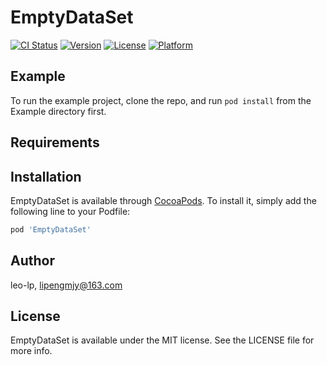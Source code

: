 # EmptyDataSet

[![CI Status](https://img.shields.io/travis/leo-lp/EmptyDataSet.svg?style=flat)](https://travis-ci.org/leo-lp/EmptyDataSet)
[![Version](https://img.shields.io/cocoapods/v/EmptyDataSet.svg?style=flat)](https://cocoapods.org/pods/EmptyDataSet)
[![License](https://img.shields.io/cocoapods/l/EmptyDataSet.svg?style=flat)](https://cocoapods.org/pods/EmptyDataSet)
[![Platform](https://img.shields.io/cocoapods/p/EmptyDataSet.svg?style=flat)](https://cocoapods.org/pods/EmptyDataSet)

## Example

To run the example project, clone the repo, and run `pod install` from the Example directory first.

## Requirements

## Installation

EmptyDataSet is available through [CocoaPods](https://cocoapods.org). To install
it, simply add the following line to your Podfile:

```ruby
pod 'EmptyDataSet'
```

## Author

leo-lp, lipengmjy@163.com

## License

EmptyDataSet is available under the MIT license. See the LICENSE file for more info.
